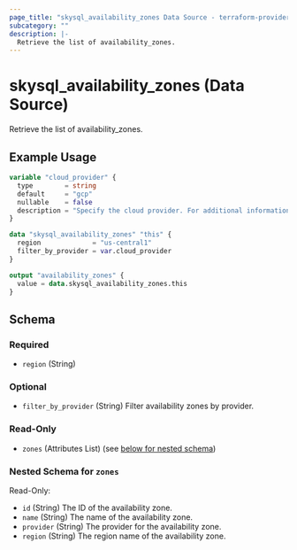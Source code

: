 ```yaml
---
page_title: "skysql_availability_zones Data Source - terraform-provider-skysql-alpha"
subcategory: ""
description: |-
  Retrieve the list of availability_zones.
---
```


# skysql_availability_zones (Data Source)

Retrieve the list of availability_zones.

## Example Usage

```terraform
variable "cloud_provider" {
  type        = string
  default     = "gcp"
  nullable    = false
  description = "Specify the cloud provider. For additional information, see: https://mariadb.com/docs/skysql-new-release-dbaas/ref/skynr/selections/providers/"
}

data "skysql_availability_zones" "this" {
  region             = "us-central1"
  filter_by_provider = var.cloud_provider
}

output "availability_zones" {
  value = data.skysql_availability_zones.this
}
```

<!-- schema generated by tfplugindocs -->
## Schema

### Required

- `region` (String)

### Optional

- `filter_by_provider` (String) Filter availability zones by provider.

### Read-Only

- `zones` (Attributes List) (see [below for nested schema](#nestedatt--zones))

<a id="nestedatt--zones"></a>
### Nested Schema for `zones`

Read-Only:

- `id` (String) The ID of the availability zone.
- `name` (String) The name of the availability zone.
- `provider` (String) The provider for the availability zone.
- `region` (String) The region name of the availability zone.

